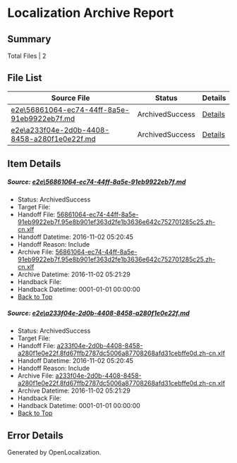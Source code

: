 # <a name='report-top'></a> Localization Archive Report

## Summary
 Total Files | 2

## File List
 Source File | Status | Details 
 ----------- | ------ | ------- 
 [e2e\56861064-ec74-44ff-8a5e-91eb9922eb7f.md](https://github.com/OpenLocalizationTestOrg/ol-test0/blob/bd2f1360c7c67978508af353bc169db96fb8aa74/e2e/56861064-ec74-44ff-8a5e-91eb9922eb7f.md) | ArchivedSuccess | [Details](#31989e39ee65d130d2a8c97d6d797780f0874c781)
 [e2e\a233f04e-2d0b-4408-8458-a280f1e0e22f.md](https://github.com/OpenLocalizationTestOrg/ol-test0/blob/bd2f1360c7c67978508af353bc169db96fb8aa74/e2e/a233f04e-2d0b-4408-8458-a280f1e0e22f.md) | ArchivedSuccess | [Details](#14ab1d7708358a0b98b562bcb55cc895a004a5af2)

## Item Details
##### <a name='31989e39ee65d130d2a8c97d6d797780f0874c781'></a> Source: [e2e\56861064-ec74-44ff-8a5e-91eb9922eb7f.md](https://github.com/OpenLocalizationTestOrg/ol-test0/blob/bd2f1360c7c67978508af353bc169db96fb8aa74/e2e/56861064-ec74-44ff-8a5e-91eb9922eb7f.md)
* Status: ArchivedSuccess
* Target File: 
* Handoff File: [56861064-ec74-44ff-8a5e-91eb9922eb7f.95e8b901ef363d2fe1b3636e642c752701285c25.zh-cn.xlf](https://github.com/OpenLocalizationTestOrg/ol-test0-handoff/blob/6633dc3b2a518a742e3272a6159996c52d6e1aa0/ol-handoff/OpenLocalizationTestOrg/ol-test0-zhcn/yufeih/ht/56861064-ec74-44ff-8a5e-91eb9922eb7f.95e8b901ef363d2fe1b3636e642c752701285c25.zh-cn.xlf)
* Handoff Datetime: 2016-11-02 05:20:45
* Handoff Reason: Include
* Archive File: [56861064-ec74-44ff-8a5e-91eb9922eb7f.95e8b901ef363d2fe1b3636e642c752701285c25.zh-cn.xlf](https://github.com/OpenLocalizationTestOrg/ol-test0-handoff/blob/35bb91d375774a55ac714c8dfc4a87be11ee95a3/ol-archive/OpenLocalizationTestOrg/ol-test0-zhcn/yufeih/ht/56861064-ec74-44ff-8a5e-91eb9922eb7f.95e8b901ef363d2fe1b3636e642c752701285c25.zh-cn.xlf)
* Archive Datetime: 2016-11-02 05:21:29
* Handback File: 
* Handback Datetime: 0001-01-01 00:00:00
* [Back to Top](#report-top)

##### <a name='14ab1d7708358a0b98b562bcb55cc895a004a5af2'></a> Source: [e2e\a233f04e-2d0b-4408-8458-a280f1e0e22f.md](https://github.com/OpenLocalizationTestOrg/ol-test0/blob/bd2f1360c7c67978508af353bc169db96fb8aa74/e2e/a233f04e-2d0b-4408-8458-a280f1e0e22f.md)
* Status: ArchivedSuccess
* Target File: 
* Handoff File: [a233f04e-2d0b-4408-8458-a280f1e0e22f.8fd67ffb2787dc5006a87708268afd31cebffe0d.zh-cn.xlf](https://github.com/OpenLocalizationTestOrg/ol-test0-handoff/blob/6633dc3b2a518a742e3272a6159996c52d6e1aa0/ol-handoff/OpenLocalizationTestOrg/ol-test0-zhcn/yufeih/ht/a233f04e-2d0b-4408-8458-a280f1e0e22f.8fd67ffb2787dc5006a87708268afd31cebffe0d.zh-cn.xlf)
* Handoff Datetime: 2016-11-02 05:20:45
* Handoff Reason: Include
* Archive File: [a233f04e-2d0b-4408-8458-a280f1e0e22f.8fd67ffb2787dc5006a87708268afd31cebffe0d.zh-cn.xlf](https://github.com/OpenLocalizationTestOrg/ol-test0-handoff/blob/35bb91d375774a55ac714c8dfc4a87be11ee95a3/ol-archive/OpenLocalizationTestOrg/ol-test0-zhcn/yufeih/ht/a233f04e-2d0b-4408-8458-a280f1e0e22f.8fd67ffb2787dc5006a87708268afd31cebffe0d.zh-cn.xlf)
* Archive Datetime: 2016-11-02 05:21:29
* Handback File: 
* Handback Datetime: 0001-01-01 00:00:00
* [Back to Top](#report-top)


## Error Details

Generated by OpenLocalization.
